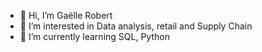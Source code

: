 - 👋 Hi, I’m Gaëlle Robert
- 👀 I’m interested in Data analysis, retail and Supply Chain
- 🌱 I’m currently learning SQL, Python

<!---
Gaedata/Gaedata is a ✨ special ✨ repository because its `README.md` (this file) appears on your GitHub profile.
You can click the Preview link to take a look at your changes.
--->
